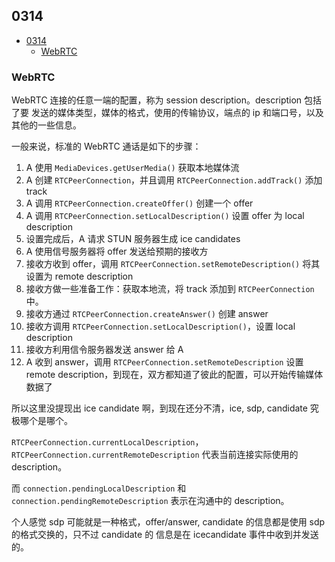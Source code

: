 ## 0314   

<!-- TOC -->

- [0314](#0314)
  - [WebRTC](#webrtc)

<!-- /TOC -->

### WebRTC    

WebRTC 连接的任意一端的配置，称为 session description。description 包括了要
发送的媒体类型，媒体的格式，使用的传输协议，端点的 ip 和端口号，以及其他的一些信息。   

一般来说，标准的 WebRTC 通话是如下的步骤：   

1. A 使用 `MediaDevices.getUserMedia()` 获取本地媒体流
2. A 创建 `RTCPeerConnection`，并且调用 `RTCPeerConnection.addTrack()` 添加 track
3. A 调用 `RTCPeerConnection.createOffer()` 创建一个 offer
4. A 调用 `RTCPeerConnection.setLocalDescription()` 设置 offer 为 local description
5. 设置完成后，A 请求 STUN 服务器生成 ice candidates
6. A 使用信号服务器将 offer 发送给预期的接收方
7. 接收方收到 offer，调用 `RTCPeerConnection.setRemoteDescription()` 将其设置为 remote description
8. 接收方做一些准备工作：获取本地流，将 track 添加到 `RTCPeerConnection` 中。
9. 接收方通过 `RTCPeerConnection.createAnswer()` 创建 answer
10. 接收方调用 `RTCPeerConnection.setLocalDescription()`，设置 local description
11. 接收方利用信令服务器发送 answer 给 A
12. A 收到 answer，调用 `RTCPeerConnection.setRemoteDescription` 设置 remote description，到现在，双方都知道了彼此的配置，可以开始传输媒体数据了    

所以这里没提现出 ice candidate 啊，到现在还分不清，ice, sdp, candidate 究极哪个是哪个。   

`RTCPeerConnection.currentLocalDescription`，`RTCPeerConnection.currentRemoteDescription` 代表当前连接实际使用的 description。   

而 `connection.pendingLocalDescription` 和 `connection.pendingRemoteDescription` 表示在沟通中的 description。   

个人感觉 sdp 可能就是一种格式，offer/answer, candidate 的信息都是使用 sdp 的格式交换的，只不过 candidate 的
信息是在 icecandidate 事件中收到并发送的。